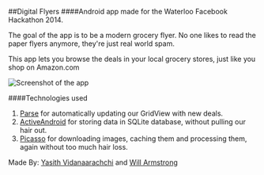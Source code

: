 ##Digital Flyers
####Android app made for the Waterloo Facebook Hackathon 2014. 

The goal of the app is to be a modern grocery flyer. No one likes to read the paper flyers anymore, they're just real world spam.

This app lets you browse the deals in your local grocery stores, just like you shop on Amazon.com

![Screenshot of the app](http://i.imgur.com/ir8nsWm.png?1)

####Technologies used
1. [Parse](http://parse.com) for automatically updating our GridView with new deals.
2. [ActiveAndroid](http://www.activeandroid.com/) for storing data in SQLite database, without pulling our hair out.
3. [Picasso](http://square.github.io/picasso/) for downloading images, caching them and processing them, again without too much hair loss.

Made By: [Yasith Vidanaarachchi](http://tuxv.net) and [Will Armstrong](http://armstrongwill.com/)	